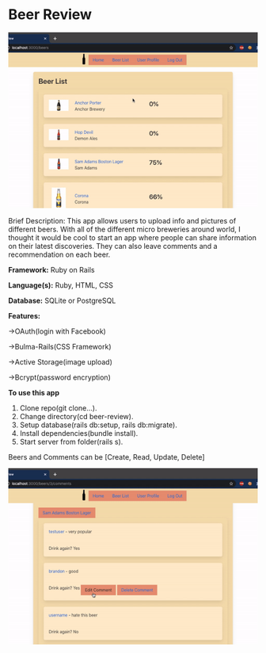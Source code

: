# Beer Review


![gif one](https://github.com/blee2125/beer-review/blob/master/beer-review-1.gif)


Brief Description: This app allows users to upload info and pictures of different beers. With all of the different micro breweries around world, I thought it would be cool to start an app where people can share information on their latest discoveries. They can also leave comments and a recommendation on each beer.

**Framework:** Ruby on Rails

**Language(s):** Ruby, HTML, CSS

**Database:** SQLite or PostgreSQL

**Features:** 

  ->OAuth(login with Facebook)

  ->Bulma-Rails(CSS Framework)

  ->Active Storage(image upload)
  
  ->Bcrypt(password encryption)

**To use this app**
1. Clone repo(git clone...).
2. Change directory(cd beer-review).
3. Setup database(rails db:setup, rails db:migrate).
4. Install dependencies(bundle install).
5. Start server from folder(rails s).

Beers and Comments can be [Create, Read, Update, Delete]


![gif two](https://github.com/blee2125/beer-review/blob/master/beer-review-2.gif)
